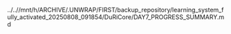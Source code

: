 ../..//mnt/h/ARCHIVE/.UNWRAP/FIRST/backup_repository/learning_system_fully_activated_20250808_091854/DuRiCore/DAY7_PROGRESS_SUMMARY.md